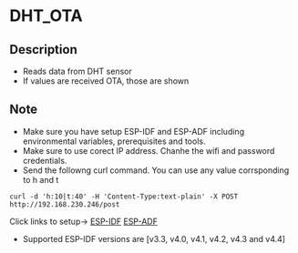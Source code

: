 # DHT_OTA

## Description
 
 - Reads data from DHT sensor
 - If values are received OTA, those are shown 

 ## Note
 
- Make sure you have setup ESP-IDF and ESP-ADF including environmental variables, prerequisites and tools.
- Make sure to use corect IP address. Chanhe the wifi and password credentials. 
- Send the followng curl command. You can use any value corrsponding to h and t
 ```  
curl -d 'h:10|t:40' -H 'Content-Type:text-plain' -X POST http://192.168.230.246/post

```
Click links to setup->
[ESP-IDF](https://docs.espressif.com/projects/esp-idf/en/latest/esp32/get-started/linux-macos-setup.html)
[ESP-ADF ](https://espressif-docs.readthedocs-hosted.com/projects/esp-adf/en/latest/get-started/index.html)
- Supported ESP-IDF versions are [v3.3, v4.0, v4.1, v4.2, v4.3 and v4.4]

